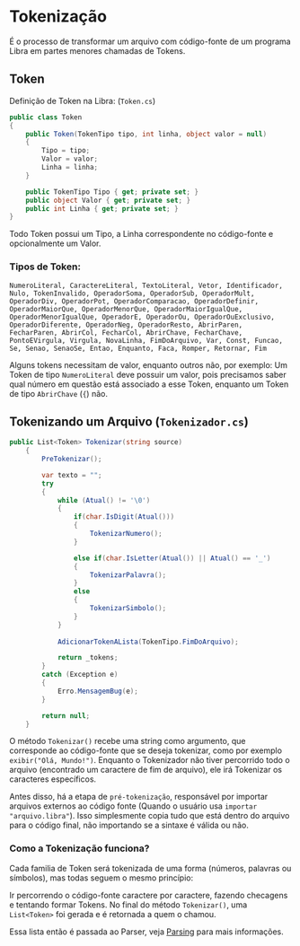# Tokenização
É o processo de transformar um arquivo com código-fonte de um programa Libra em partes menores chamadas de Tokens.

## Token
Definição de Token na Libra: (`Token.cs`)
```cs
public class Token
{
    public Token(TokenTipo tipo, int linha, object valor = null)
    {
        Tipo = tipo;
        Valor = valor;
        Linha = linha;
    }

    public TokenTipo Tipo { get; private set; }
    public object Valor { get; private set; }
    public int Linha { get; private set; }
}
```
Todo Token possui um Tipo, a Linha correspondente no código-fonte e opcionalmente um Valor.

### Tipos de Token:
`NumeroLiteral, CaractereLiteral, TextoLiteral, Vetor, Identificador, Nulo, TokenInvalido, OperadorSoma, OperadorSub, OperadorMult, OperadorDiv, OperadorPot, OperadorComparacao, OperadorDefinir, OperadorMaiorQue, OperadorMenorQue, OperadorMaiorIgualQue, OperadorMenorIgualQue, OperadorE, OperadorOu, OperadorOuExclusivo, OperadorDiferente, OperadorNeg, OperadorResto, AbrirParen, FecharParen, AbrirCol, FecharCol, AbrirChave, FecharChave, PontoEVirgula, Virgula, NovaLinha, FimDoArquivo, Var, Const, Funcao, Se, Senao, SenaoSe, Entao, Enquanto, Faca, Romper, Retornar, Fim`

Alguns tokens necessitam de valor, enquanto outros não, por exemplo: Um Token de tipo `NumeroLiteral` deve possuir um valor, pois precisamos saber qual número em questão está associado a esse Token, enquanto um Token de tipo
`AbrirChave` (`{`) não.

## Tokenizando um Arquivo (`Tokenizador.cs`)
```cs
public List<Token> Tokenizar(string source) 
    {
        PreTokenizar();

        var texto = "";
        try
        {
            while (Atual() != '\0')
            {
                if(char.IsDigit(Atual()))
                {
                    TokenizarNumero();
                }

                else if(char.IsLetter(Atual()) || Atual() == '_')
                {
                    TokenizarPalavra();
                }
                else 
                {
                    TokenizarSimbolo();
                }
            }
        
            AdicionarTokenALista(TokenTipo.FimDoArquivo);

            return _tokens;
        }
        catch (Exception e)
        {
            Erro.MensagemBug(e);
        }

        return null;
    }
```
O método `Tokenizar()` recebe uma string como argumento, que corresponde ao código-fonte que se deseja tokenizar, como por exemplo `exibir("Olá, Mundo!")`. Enquanto o Tokenizador não tiver percorrido todo o arquivo
(encontrado um caractere de fim de arquivo), ele irá Tokenizar os caracteres específicos.

Antes disso, há a etapa de `pré-tokenização`, responsável por importar arquivos externos ao código fonte (Quando o usuário usa `importar "arquivo.libra"`). Isso simplesmente copia tudo que está dentro do arquivo
para o código final, não importando se a sintaxe é válida ou não.

### Como a Tokenização funciona?
Cada familia de Token será tokenizada de uma forma (números, palavras ou símbolos), mas todas seguem o mesmo princípio:

Ir percorrendo o código-fonte caractere por caractere, fazendo checagens e tentando formar Tokens. No final do método `Tokenizar()`, uma `List<Token>` foi gerada e é retornada a quem o chamou.

Essa lista então é passada ao Parser, veja [Parsing](parsing.md) para mais informações.

